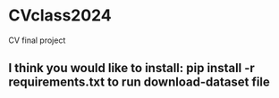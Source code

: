 # CVclass2024
CV final project

## I think you would like to install: pip install -r requirements.txt to run download-dataset file
